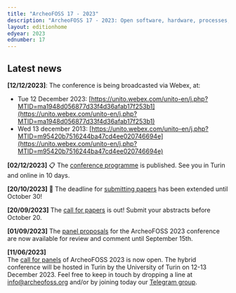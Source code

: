 ```yaml
---
title: "ArcheoFOSS 17 - 2023"
description: "ArcheoFOSS 17 - 2023: Open software, hardware, processes, data and formats in archaeological research will be hosted in Turin by the University of Turin on 12-13 December 2023"
layout: editionhome
edyear: 2023
ednumber: 17
---
```


## Latest news

**[12/12/2023]**: The conference is being broadcasted via Webex, at: 
- Tue 12 December 2023: [https://unito.webex.com/unito-en/j.php?MTID=ma1948d056877d33f4d36afab17f253b1](https://unito.webex.com/unito-en/j.php?MTID=ma1948d056877d33f4d36afab17f253b1)
- Wed 13 december 2013: [https://unito.webex.com/unito-en/j.php?MTID=m95420b7516244ba47cd4ee020746694e](https://unito.webex.com/unito-en/j.php?MTID=m95420b7516244ba47cd4ee020746694e)


**[02/12/2023]**
📋 The [conference programme](/2023/programme) is published. See you in Turin and online in 10 days.

**[20/10/2023]**
📆 The deadline for [submitting papers](/2023/call-for-papers) has been extended until October 30!

**[20/09/2023]**
The [call for papers](/2023/call-for-papers) is out! Submit your abstracts before October 20.

**[01/09/2023]**
The [panel proposals](/2023/panel-proposals) for the ArcheoFOSS 2023 conference are now available for review and comment until September 15th. 

**[11/06/2023]**  
The [call for panels](/2023/call-for-panels) of ArcheoFOSS 2023 is now open.
The hybrid conference will be hosted in Turin by the University of Turin on 12-13 December 2023. 
Feel free to keep in touch by dropping a line at [info@archeofoss.org](mailto:archaeofoss.org) and/or by joining today our [<i class="fa fa-telegram" aria-hidden="true"></i> Telegram group](https://t.me/ArcheoFOSS).
